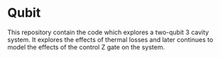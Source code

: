# Qubit
This repository contain the code which explores a two-qubit 3 cavity system.  It explores the effects of thermal losses and later continues to model the effects of the control Z gate on the system.
